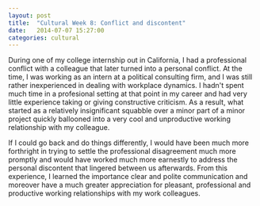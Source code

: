 ```yaml
---
layout: post
title:  "Cultural Week 8: Conflict and discontent"
date:   2014-07-07 15:27:00
categories: cultural
---
```


During one of my college internship out in California, I had a professional conflict with a colleague that later turned into a personal conflict. At the time, I was working as an intern at a political consulting firm, and I was still rather inexperienced in dealing with workplace dynamics. I hadn't spent much time in a profesional setting at that point in my career and had very little experience taking or giving constructive criticism. As a result, what started as a relatively insignificant squabble over a minor part of a minor project quickly ballooned into a very cool and unproductive working relationship with my colleague.

If I could go back and do things differently, I would have been much more forthright in trying to settle the professional disagreement much more promptly and would have worked much more earnestly to address the personal discontent that lingered between us afterwards. From this experience, I learned the importance clear and polite communication and moreover have a much greater appreciation for pleasant, professional and productive working relationships with my work colleagues. 